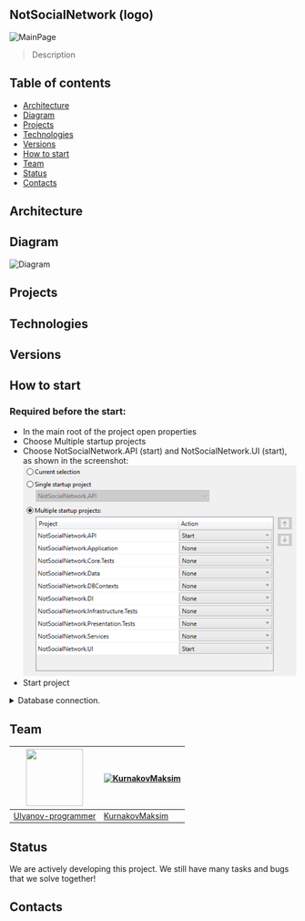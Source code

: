## NotSocialNetwork (logo)

![MainPage](Docs/ImgForReadme/Main.png)

> Description

## Table of contents
* [Architecture](#architecture)
* [Diagram](#diagram)
* [Projects](#projects)
* [Technologies](#technologies)
* [Versions](#versions)
* [How to start](#how-to-start)
* [Team](#team)
* [Status](#status)
* [Contacts](#contacts)

## Architecture


## Diagram
![Diagram](Docs/ImgForReadme/Diagram.png)

## Projects


## Technologies


## Versions


## How to start
### Required before the start:
* In the main root of the project open properties
* Choose Multiple startup projects
* Choose NotSocialNetwork.API (start) and NotSocialNetwork.UI (start), as shown in the screenshot:
![MultipleStartupProjects](ImgForReadme/StartProject/MultipleStartupProjects.png)
* Start project

<details>
    <summary>Database connection.</summary>
    
You can run the project without a database, as we initially use InMemoryDatabase, but if you need a database, follow the instructions:
* Src / Presentation / NotSocialNetwork.API / Startup.cs change in the ConfigureServices method:
``` csharp
// Database in memory.
// ConfigureInMemoryDatabase (services);
// Real database.
ConfigureProductionServices (services);
```
* Src / Presentation / NotSocialNetwork.API / Program.cs change in the Main method:
``` csharp
CreateHostBuilder(args).Build().Run();

#region Memory data (Hide if using real database)
    //var host = CreateHostBuilder(args).Build();

    //using (var scope = host.Services.CreateScope())
    //{
    //    var services = scope.ServiceProvider;
    //    var appDbContext = services.GetRequiredService<AppDbContext>();
    //    TestData.AddTestData(appDbContext);
    //}

    //host.Run();
 #endregion
```
* In the main root of the project, open a console (cmd or other)
* Check that you have everything by entering as in the screenshot:
```
dotnet ef
```
![DotnetEf](ImgForReadme/StartProject/DotnetEf.png)

> if something went wrong, read https://docs.microsoft.com/en-us/ef/core/cli/dotnet and return to the previous point

* enter:
```
dotnet ef database update -p .\Src\Infrastructure\NotSocialNetwork.DBContexts\ -s .\Src\Presentation\NotSocialNetwork.API\
```

* Start project

</details>


## Team
<img src="https://avatars.githubusercontent.com/u/66691708" width="100" height="100"/> | [![KurnakovMaksim](https://avatars.githubusercontent.com/u/59327306?v=3&s=100)](https://github.com/KurnakovMaksim)
--- | --- |
[Ulyanov-programmer](https://github.com/Ulyanov-programmer) | [KurnakovMaksim](https://github.com/KurnakovMaksim)

## Status
We are actively developing this project. We still have many tasks and bugs that we solve together!

## Contacts

